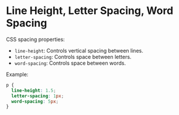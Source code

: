 # Line Height, Letter Spacing, Word Spacing

CSS spacing properties:

- `line-height`: Controls vertical spacing between lines.
- `letter-spacing`: Controls space between letters.
- `word-spacing`: Controls space between words.

Example:

```css
p {
  line-height: 1.5;
  letter-spacing: 1px;
  word-spacing: 5px;
}
```
